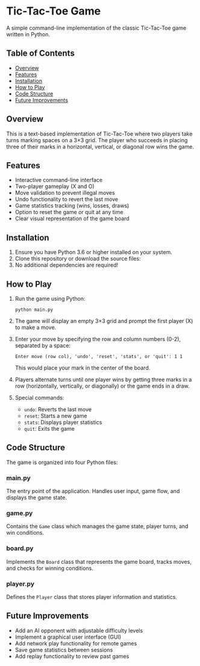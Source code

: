 # Tic-Tac-Toe Game

A simple command-line implementation of the classic Tic-Tac-Toe game written in Python.

## Table of Contents
- [Overview](#overview)
- [Features](#features)
- [Installation](#installation)
- [How to Play](#how-to-play)
- [Code Structure](#code-structure)
- [Future Improvements](#future-improvements)

## Overview

This is a text-based implementation of Tic-Tac-Toe where two players take turns marking spaces on a 3×3 grid. The player who succeeds in placing three of their marks in a horizontal, vertical, or diagonal row wins the game.

## Features

- Interactive command-line interface
- Two-player gameplay (X and O)
- Move validation to prevent illegal moves
- Undo functionality to revert the last move
- Game statistics tracking (wins, losses, draws)
- Option to reset the game or quit at any time
- Clear visual representation of the game board

## Installation

1. Ensure you have Python 3.6 or higher installed on your system.
2. Clone this repository or download the source files:
3. No additional dependencies are required!

## How to Play

1. Run the game using Python:
   ```
   python main.py
   ```

2. The game will display an empty 3×3 grid and prompt the first player (X) to make a move.

3. Enter your move by specifying the row and column numbers (0-2), separated by a space:
   ```
   Enter move (row col), 'undo', 'reset', 'stats', or 'quit': 1 1
   ```
   This would place your mark in the center of the board.

4. Players alternate turns until one player wins by getting three marks in a row (horizontally, vertically, or diagonally) or the game ends in a draw.

5. Special commands:
   - `undo`: Reverts the last move
   - `reset`: Starts a new game
   - `stats`: Displays player statistics
   - `quit`: Exits the game

## Code Structure

The game is organized into four Python files:

### main.py
The entry point of the application. Handles user input, game flow, and displays the game state.

### game.py
Contains the `Game` class which manages the game state, player turns, and win conditions.

### board.py
Implements the `Board` class that represents the game board, tracks moves, and checks for winning conditions.

### player.py
Defines the `Player` class that stores player information and statistics.

## Future Improvements

- Add an AI opponent with adjustable difficulty levels
- Implement a graphical user interface (GUI)
- Add network play functionality for remote games
- Save game statistics between sessions
- Add replay functionality to review past games